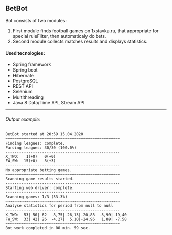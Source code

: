 ## **BetBot**
Bot consists of two modules: 
1. First module finds football games on 1xstavka.ru, that appropriate for special ruleFilter, then automaticaly do bets.
1. Second module collects matches results and displays statistics. 

#### **Used tecnologies:**
- Spring framework
- Spring boot
- Hibernate
- PostgreSQL
- REST API
- Selenium
- Multithreading
- Java 8 Data/Time API, Stream API

------------

###### Output example:
	BetBot started at 20:59 15.04.2020
    ~~~~~~~~~~~~~~~~~~~~~~~~~~~~~~~~~~~~~~~~~~~~~~~~~~
    Finding leagues: complete.
    Parsing leagues: 30/30 (100.0%)
    --------------------------------------------------
    X_TWO:   1(+0)   0(+0)
    FW_SW:  15(+0)   3(+3)
    --------------------------------------------------
    No appropriate betting games.
    ~~~~~~~~~~~~~~~~~~~~~~~~~~~~~~~~~~~~~~~~~~~~~~~~~~
    Scanning game results started.
    --------------------------------------------------
    Starting web driver: complete.
    --------------------------------------------------
    Scanning games: 1/3 (33.3%)
    ~~~~~~~~~~~~~~~~~~~~~~~~~~~~~~~~~~~~~~~~~~~~~~~~~~
    Analyse statistics for period from null to null
    --------------------------------------------------
    X_TWO:  53| 50| 62   8,75|-26,13|-20,88  -3,99|-19,40
    FW_SW:  33| 42| 26  -4,27|  5,10|-24,96   1,89| -7,58
    ~~~~~~~~~~~~~~~~~~~~~~~~~~~~~~~~~~~~~~~~~~~~~~~~~~
    Bot work completed in 00 min. 59 sec.